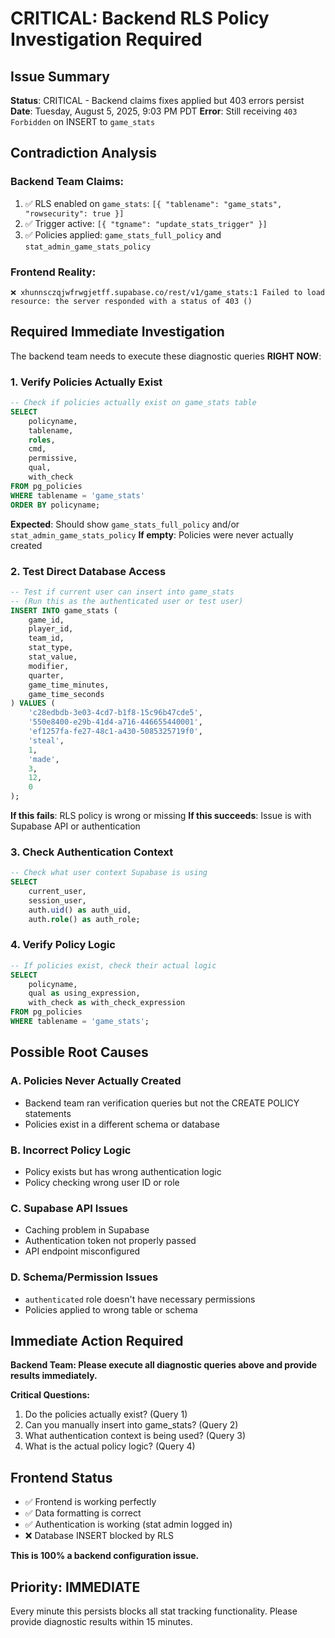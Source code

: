 # CRITICAL: Backend RLS Policy Investigation Required

## Issue Summary
**Status**: CRITICAL - Backend claims fixes applied but 403 errors persist
**Date**: Tuesday, August 5, 2025, 9:03 PM PDT
**Error**: Still receiving `403 Forbidden` on INSERT to `game_stats`

## Contradiction Analysis

### Backend Team Claims:
1. ✅ RLS enabled on `game_stats`: `[{ "tablename": "game_stats", "rowsecurity": true }]`
2. ✅ Trigger active: `[{ "tgname": "update_stats_trigger" }]`
3. ✅ Policies applied: `game_stats_full_policy` and `stat_admin_game_stats_policy`

### Frontend Reality:
```
❌ xhunnsczqjwfrwgjetff.supabase.co/rest/v1/game_stats:1 Failed to load resource: the server responded with a status of 403 ()
```

## Required Immediate Investigation

The backend team needs to execute these diagnostic queries **RIGHT NOW**:

### 1. Verify Policies Actually Exist
```sql
-- Check if policies actually exist on game_stats table
SELECT 
    policyname, 
    tablename, 
    roles,
    cmd,
    permissive,
    qual,
    with_check
FROM pg_policies 
WHERE tablename = 'game_stats'
ORDER BY policyname;
```

**Expected**: Should show `game_stats_full_policy` and/or `stat_admin_game_stats_policy`
**If empty**: Policies were never actually created

### 2. Test Direct Database Access
```sql
-- Test if current user can insert into game_stats
-- (Run this as the authenticated user or test user)
INSERT INTO game_stats (
    game_id, 
    player_id, 
    team_id, 
    stat_type, 
    stat_value, 
    modifier, 
    quarter, 
    game_time_minutes, 
    game_time_seconds
) VALUES (
    'c28edbdb-3e03-4cd7-b1f8-15c96b47cde5',
    '550e8400-e29b-41d4-a716-446655440001',
    'ef1257fa-fe27-48c1-a430-5085325719f0',
    'steal',
    1,
    'made',
    3,
    12,
    0
);
```

**If this fails**: RLS policy is wrong or missing
**If this succeeds**: Issue is with Supabase API or authentication

### 3. Check Authentication Context
```sql
-- Check what user context Supabase is using
SELECT 
    current_user,
    session_user,
    auth.uid() as auth_uid,
    auth.role() as auth_role;
```

### 4. Verify Policy Logic
```sql
-- If policies exist, check their actual logic
SELECT 
    policyname,
    qual as using_expression,
    with_check as with_check_expression
FROM pg_policies 
WHERE tablename = 'game_stats';
```

## Possible Root Causes

### A. Policies Never Actually Created
- Backend team ran verification queries but not the CREATE POLICY statements
- Policies exist in a different schema or database

### B. Incorrect Policy Logic
- Policy exists but has wrong authentication logic
- Policy checking wrong user ID or role

### C. Supabase API Issues
- Caching problem in Supabase
- Authentication token not properly passed
- API endpoint misconfigured

### D. Schema/Permission Issues
- `authenticated` role doesn't have necessary permissions
- Policies applied to wrong table or schema

## Immediate Action Required

**Backend Team: Please execute all diagnostic queries above and provide results immediately.**

**Critical Questions:**
1. Do the policies actually exist? (Query 1)
2. Can you manually insert into game_stats? (Query 2) 
3. What authentication context is being used? (Query 3)
4. What is the actual policy logic? (Query 4)

## Frontend Status
- ✅ Frontend is working perfectly
- ✅ Data formatting is correct
- ✅ Authentication is working (stat admin logged in)
- ❌ Database INSERT blocked by RLS

**This is 100% a backend configuration issue.**

## Priority: IMMEDIATE
Every minute this persists blocks all stat tracking functionality. Please provide diagnostic results within 15 minutes.